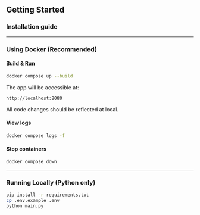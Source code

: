 ## Getting Started

### Installation guide

---

### Using Docker (Recommended)

#### Build & Run
```bash
docker compose up --build
```

The app will be accessible at:
```
http://localhost:8080
```

All code changes should be reflected at local.

#### View logs
```bash
docker compose logs -f
```

#### Stop containers
```bash
docker compose down
```

---

### Running Locally (Python only)
```bash
pip install -r requirements.txt
cp .env.example .env
python main.py
```